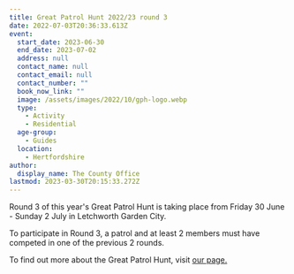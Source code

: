 ```yaml
---
title: Great Patrol Hunt 2022/23 round 3
date: 2022-07-03T20:36:33.613Z
event:
  start_date: 2023-06-30
  end_date: 2023-07-02
  address: null
  contact_name: null
  contact_email: null
  contact_number: ""
  book_now_link: ""
  image: /assets/images/2022/10/gph-logo.webp
  type:
    - Activity
    - Residential
  age-group:
    - Guides
  location:
    - Hertfordshire
author:
  display_name: The County Office
lastmod: 2023-03-30T20:15:33.272Z
---
```

Round 3 of this year's Great Patrol Hunt is taking place from Friday 30 June - Sunday 2 July in Letchworth Garden City.

To participate in Round 3, a patrol and at least 2 members must have competed in one of the previous 2 rounds.

To find out more about the Great Patrol Hunt, visit [our page.](/great-patrol-hunt/)

